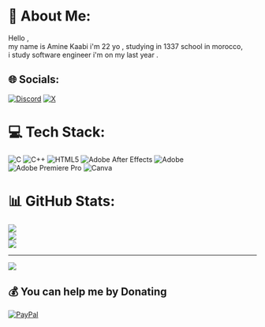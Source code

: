 # 💫 About Me:
Hello ,<br>my name is Amine Kaabi i'm 22 yo , studying in 1337 school in morocco, <br>i study software engineer i'm on my last year .


## 🌐 Socials:
[![Discord](https://img.shields.io/badge/Discord-%237289DA.svg?logo=discord&logoColor=white)](https://discord.gg/nalsu) [![X](https://img.shields.io/badge/X-black.svg?logo=X&logoColor=white)](https://x.com/@natsueglsama) 

# 💻 Tech Stack:
![C](https://img.shields.io/badge/c-%2300599C.svg?style=for-the-badge&logo=c&logoColor=white) ![C++](https://img.shields.io/badge/c++-%2300599C.svg?style=for-the-badge&logo=c%2B%2B&logoColor=white) ![HTML5](https://img.shields.io/badge/html5-%23E34F26.svg?style=for-the-badge&logo=html5&logoColor=white) ![Adobe After Effects](https://img.shields.io/badge/Adobe%20After%20Effects-9999FF.svg?style=for-the-badge&logo=Adobe%20After%20Effects&logoColor=white) ![Adobe](https://img.shields.io/badge/adobe-%23FF0000.svg?style=for-the-badge&logo=adobe&logoColor=white) ![Adobe Premiere Pro](https://img.shields.io/badge/Adobe%20Premiere%20Pro-9999FF.svg?style=for-the-badge&logo=Adobe%20Premiere%20Pro&logoColor=white) ![Canva](https://img.shields.io/badge/Canva-%2300C4CC.svg?style=for-the-badge&logo=Canva&logoColor=white)
# 📊 GitHub Stats:
![](https://github-readme-stats.vercel.app/api?username=NatsuEGL&theme=bear&hide_border=false&include_all_commits=false&count_private=false)<br/>
![](https://github-readme-streak-stats.herokuapp.com/?user=NatsuEGL&theme=bear&hide_border=false)<br/>
![](https://github-readme-stats.vercel.app/api/top-langs/?username=NatsuEGL&theme=bear&hide_border=false&include_all_commits=false&count_private=false&layout=compact)

---
[![](https://visitcount.itsvg.in/api?id=NatsuEGL&icon=0&color=0)](https://visitcount.itsvg.in)

  ## 💰 You can help me by Donating
  [![PayPal](https://img.shields.io/badge/PayPal-00457C?style=for-the-badge&logo=paypal&logoColor=white)](https://paypal.me/https://streamlabs.com/natsuuuumi/tip) 

  
<!-- Proudly created with GPRM ( https://gprm.itsvg.in ) -->
